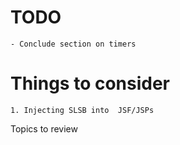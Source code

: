 TODO
====
    - Conclude section on timers


Things to consider
==================

    1. Injecting SLSB into  JSF/JSPs
    
    
Topics to review
    
    
    
    
